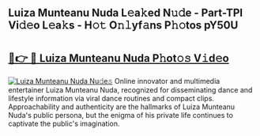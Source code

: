 ## Luiza Munteanu Nuda L𝚎a𝚔ed N𝚞𝚍e - Part-TPI Vi𝚍𝚎o L𝚎a𝚔s - H𝚘𝚝 O𝚗𝚕yf𝚊ns P𝚑𝚘tos pY50U

# <h2><a href="http://kf1qg72.oniu.top/?m=Luiza+Munteanu+Nuda">🔗👉 🔴 Luiza Munteanu Nuda P𝚑ot𝚘𝚜 V𝚒d𝚎o</a></h2>

[![Luiza Munteanu Nuda Nu𝚍e𝚜](https://i.imgur.com/0qMVB7G.gif)](http://kf1qg72.oniu.top/?m=Luiza+Munteanu+Nuda)
Online innovator and multimedia entertainer Luiza Munteanu Nuda, recognized for disseminating dance and lifestyle information via viral dance routines and compact clips. Approachability and authenticity are the hallmarks of Luiza Munteanu Nuda's public persona, but the enigma of his private life continues to captivate the public's imagination.  
